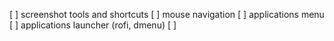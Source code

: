 [ ] screenshot tools and shortcuts
[ ] mouse navigation
[ ] applications menu
[ ] applications launcher (rofi, dmenu)
[ ] 

